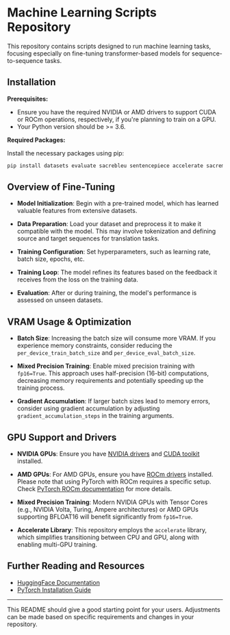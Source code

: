 # Machine Learning Scripts Repository

This repository contains scripts designed to run machine learning tasks, focusing especially on fine-tuning transformer-based models for sequence-to-sequence tasks.

## Installation

**Prerequisites:**

- Ensure you have the required NVIDIA or AMD drivers to support CUDA or ROCm operations, respectively, if you're planning to train on a GPU.
- Your Python version should be >= 3.6.

**Required Packages:**

Install the necessary packages using pip:

```bash
pip install datasets evaluate sacrebleu sentencepiece accelerate sacremoses transformers
```

## Overview of Fine-Tuning

- **Model Initialization**: Begin with a pre-trained model, which has learned valuable features from extensive datasets.
  
- **Data Preparation**: Load your dataset and preprocess it to make it compatible with the model. This may involve tokenization and defining source and target sequences for translation tasks.
  
- **Training Configuration**: Set hyperparameters, such as learning rate, batch size, epochs, etc.
  
- **Training Loop**: The model refines its features based on the feedback it receives from the loss on the training data.
  
- **Evaluation**: After or during training, the model's performance is assessed on unseen datasets.

## VRAM Usage & Optimization

- **Batch Size**: Increasing the batch size will consume more VRAM. If you experience memory constraints, consider reducing the `per_device_train_batch_size` and `per_device_eval_batch_size`.
  
- **Mixed Precision Training**: Enable mixed precision training with `fp16=True`. This approach uses half-precision (16-bit) computations, decreasing memory requirements and potentially speeding up the training process.

- **Gradient Accumulation**: If larger batch sizes lead to memory errors, consider using gradient accumulation by adjusting `gradient_accumulation_steps` in the training arguments.

## GPU Support and Drivers

- **NVIDIA GPUs**: Ensure you have [NVIDIA drivers](https://www.nvidia.com/Download/index.aspx) and [CUDA toolkit](https://developer.nvidia.com/cuda-toolkit) installed.
  
- **AMD GPUs**: For AMD GPUs, ensure you have [ROCm drivers](https://rocmdocs.amd.com/en/latest/Installation_Guide/Installation-Guide.html) installed. Please note that using PyTorch with ROCm requires a specific setup. Check [PyTorch ROCm documentation](https://pytorch.org/docs/master/notes/rocm.html) for more details.
  
- **Mixed Precision Training**: Modern NVIDIA GPUs with Tensor Cores (e.g., NVIDIA Volta, Turing, Ampere architectures) or AMD GPUs supporting BFLOAT16 will benefit significantly from `fp16=True`.

- **Accelerate Library**: This repository employs the `accelerate` library, which simplifies transitioning between CPU and GPU, along with enabling multi-GPU training.

## Further Reading and Resources

- [HuggingFace Documentation](https://huggingface.co/transformers/)
- [PyTorch Installation Guide](https://pytorch.org/get-started/locally/)
  
---

This README should give a good starting point for your users. Adjustments can be made based on specific requirements and changes in your repository.
